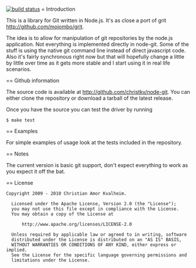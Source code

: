 [![build status](https://secure.travis-ci.org/christkv/node-git.png)](http://travis-ci.org/christkv/node-git)
= Introduction

This is a library for Git written in Node.js. It's as close a port of grit http://github.com/mojombo/grit.

The idea is to allow for manipulation of git repositories by the node.js application. Not everything is
implemented directly in node-git. Some of the stuff is using the native git command line instead of
direct javascript code. Also it's fairly synchronous right now but that will hopefully change a little
by little over time as it gets more stable and I start using it in real life scenarios.

== Github information

The source code is available at http://github.com/christkv/node-git.
You can either clone the repository or download a tarball of the latest release.

Once you have the source you can test the driver by running

	$ make test
	
== Examples

For simple examples of usage look at the tests included in the repository.

== Notes

The current version is basic git support, don't expect everything to work as you expect it
off the bat.

== License

	Copyright 2009 - 2010 Christian Amor Kvalheim.

	  Licensed under the Apache License, Version 2.0 (the "License");
	  you may not use this file except in compliance with the License.
	  You may obtain a copy of the License at

	      http://www.apache.org/licenses/LICENSE-2.0

	  Unless required by applicable law or agreed to in writing, software
	  distributed under the License is distributed on an "AS IS" BASIS,
	  WITHOUT WARRANTIES OR CONDITIONS OF ANY KIND, either express or implied.
	  See the License for the specific language governing permissions and
	  limitations under the License.
